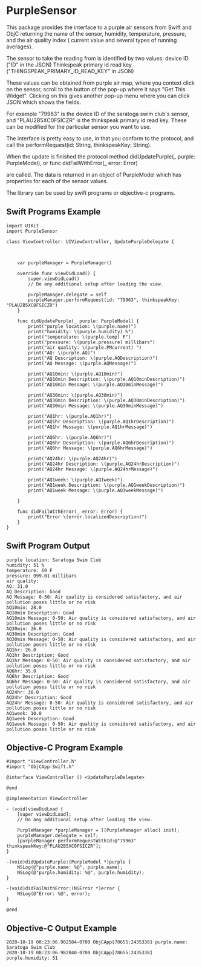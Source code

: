 # PurpleSensor

This package provides the interface to a purple air sensors from Swift and ObjC returning
the name of the sensor, humidity, temperature, pressure, and the air quality index (
current value and several types of running averages).

The sensor to take the reading from is identified by two values:
    device ID ("ID" in the JSON)
   Thinkspeak primary id read key ("THINGSPEAK_PRIMARY_ID_READ_KEY" in JSON)
    
These values can be obtained from purple air map, where you context click on the sensor,
scroll to the button of the pop-up where it says "Get This Widget".  Clicking on this gives
another pop-up menu where you can click JSON which shows the fields.

For example  "79963" is the device ID of the saratoga swim club's sensor, and "PLAU2B5XC0FSICZR"
is the thinkspeak primary id read key.  These can be modified for the particular sensor you 
want to use.

The interface is pretty easy to use, in that you conform to the protocol, and call the
performRequest(id: String, thinkspeakKey: String).

When the update is finished the protocol method
    didUpdatePurple(_ purple: PurpleModel), or 
    func didFailWithError(_ error: Error)

are called.  The data is returned in an object of PurpleModel which has properties for 
each of the sensor values.

The library can be used by swift programs or objective-c programs.

## Swift Programs Example


```
import UIKit
import PurpleSensor

class ViewController: UIViewController, UpdatePurpleDelegate {

    
    
    var purpleManager = PurpleManager()
    
    override func viewDidLoad() {
        super.viewDidLoad()
        // Do any additional setup after loading the view.
        
        purpleManager.delegate = self
        purpleManager.performRequest(id: "79963", thinkspeakKey: "PLAU2B5XC0FSICZR")
    }
    
    func didUpdatePurple(_ purple: PurpleModel) {
        print("purple location: \(purple.name)")
        print("humidity: \(purple.humidity) %")
        print("temperature: \(purple.temp) F")
        print("pressure: \(purple.pressure) millibars")
        print("air quality: \(purple.PMcurrent) ")
        print("AQ: \(purple.AQ)")
        print("AQ Description: \(purple.AQDescription)")
        print("AQ Message: \(purple.AQMessage)")
        
        print("AQ10min: \(purple.AQ10min)")
        print("AQ10min Description: \(purple.AQ10minDescription)")
        print("AQ10min Message: \(purple.AQ10minMessage)")
        
        print("AQ30min: \(purple.AQ30min)")
        print("AQ30min Description: \(purple.AQ30minDescription)")
        print("AQ30min Message: \(purple.AQ30minMessage)")
        
        print("AQ1hr: \(purple.AQ1hr)")
        print("AQ1hr Description: \(purple.AQ1hrDescription)")
        print("AQ1hr Message: \(purple.AQ1hrMessage)")
        
        print("AQ6hr: \(purple.AQ6hr)")
        print("AQ6hr Description: \(purple.AQ6hrDescription)")
        print("AQ6hr Message: \(purple.AQ6hrMessage)")
        
        print("AQ24hr: \(purple.AQ24hr)")
        print("AQ24hr Description: \(purple.AQ24hrDescription)")
        print("AQ24hr Message: \(purple.AQ24hrMessage)")
        
        print("AQ1week: \(purple.AQ1week)")
        print("AQ1week Description: \(purple.AQ1weekDescription)")
        print("AQ1week Message: \(purple.AQ1weekMessage)")
        
    }
    
    func didFailWithError(_ error: Error) {
        print("Error \(error.localizedDescription)")
    }
}
```
## Swift Program Output
```
purple location: Saratoga Swim Club
humidity: 51 %
temperature: 60 F
pressure: 999.01 millibars
air quality:  
AQ: 31.0
AQ Description: Good
AQ Message: 0-50: Air quality is considered satisfactory, and air pollution poses little or no risk
AQ10min: 28.0
AQ10min Description: Good
AQ10min Message: 0-50: Air quality is considered satisfactory, and air pollution poses little or no risk
AQ30min: 26.0
AQ30min Description: Good
AQ30min Message: 0-50: Air quality is considered satisfactory, and air pollution poses little or no risk
AQ1hr: 26.0
AQ1hr Description: Good
AQ1hr Message: 0-50: Air quality is considered satisfactory, and air pollution poses little or no risk
AQ6hr: 35.0
AQ6hr Description: Good
AQ6hr Message: 0-50: Air quality is considered satisfactory, and air pollution poses little or no risk
AQ24hr: 30.0
AQ24hr Description: Good
AQ24hr Message: 0-50: Air quality is considered satisfactory, and air pollution poses little or no risk
AQ1week: 10.0
AQ1week Description: Good
AQ1week Message: 0-50: Air quality is considered satisfactory, and air pollution poses little or no risk
```
## Objective-C Program Example

```
#import "ViewController.h"
#import "ObjCApp-Swift.h"

@interface ViewController () <UpdatePurpleDelegate>

@end

@implementation ViewController

- (void)viewDidLoad {
    [super viewDidLoad];
    // Do any additional setup after loading the view.
    
    PurpleManager *purpleManager = [[PurpleManager alloc] init];
    purpleManager.delegate = self;
    [purpleManager performRequestWithId:@"79963" thinkspeakKey:@"PLAU2B5XC0FSICZR"];
}

-(void)didUpdatePurple:(PurpleModel *)purple {
    NSLog(@"purple.name: %@", purple.name);
    NSLog(@"purple.humidity: %@", purple.humidity);
}

-(void)didFailWithError:(NSError *)error {
    NSLog(@"Error: %@", error);
}

@end
```
## Objective-C Output Example

```
2020-10-19 08:23:06.982584-0700 ObjCApp[78655:2435338] purple.name: Saratoga Swim Club
2020-10-19 08:23:06.982840-0700 ObjCApp[78655:2435338] purple.humidity: 51
```
